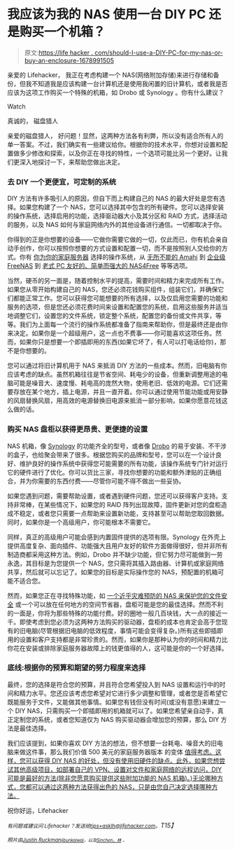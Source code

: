 # 我应该为我的 NAS 使用一台 DIY PC 还是购买一个机箱？

> 原文:[https://life hacker . com/should-I-use-a-DIY-PC-for-my-nas-or-buy-an-enclosure-1678991505](https://lifehacker.com/should-i-use-a-diy-pc-for-my-nas-or-buy-an-enclosure-1678991505)

亲爱的 Lifehacker，
我正在考虑构建一个 NAS(网络附加存储)来进行存储和备份，但我不知道我是应该构建一台计算机还是使用我闲置的旧计算机，或者我是否应该为这项工作购买一个特殊的机箱，如 Drobo 或 Synology 。你有什么建议？

Watch

真诚的，
磁盘猎人

亲爱的磁盘猎人，
好问题！显然，这两种方法各有利弊，所以没有适合所有人的单一答案。不过，我们确实有一些建议给你。根据你的技术水平，你想对设置和配置做多少修改和探索，以及你正在寻找的特性，一个选项可能比另一个更好。让我们更深入地探讨一下，来帮助您做出决定。

### 去 DIY 一个更便宜，可定制的系统

DIY 方法有许多吸引人的原因，但自下而上构建自己的 NAS 的最大好处是您有选择。如果您构建了一个 NAS，您可以选择其中包含的所有硬件。您可以选择安装的操作系统，选择启用的功能，选择驱动器大小及其分区和 RAID 方式，选择活动的服务，以及 NAS 如何与家庭网络内外的其他设备进行通信。一切都取决于你。

你得到的正是你想要的设备——它做你需要它做的一切，仅此而已，你有机会亲自动手创作，你可以按照你想要的方式设置和配置一切，而不是按照别人交给你的方式。你有 [你为你的家庭服务器](https://lifehacker.com/what-operating-system-should-i-use-for-my-diy-home-serv-1671385076) 选择的操作系统，从 [无所不能的 Amahi](http://lifehacker.com/turn-an-old-pc-into-a-nas-vpn-media-streamer-and-mor-1516484110) 到 [企业级 FreeNAS](http://lifehacker.com/turn-an-old-computer-into-a-do-anything-home-server-wit-510023147) 到 [老式 PC 友好的、简单而强大的 NAS4Free](http://lifehacker.com/turn-an-old-computer-into-a-networked-backup-streaming-5822590) 等等选项。

当然，硬币的另一面是，随着控制水平的提高，需要时间和精力来完成所有工作。如果您从零开始构建自己的 NAS，您还必须花钱购买组件，组装它们，并确保它们都能正常工作。您可以获得您可能想要的所有选择，以及仅启用您需要的功能和服务的选项，但是您还必须花费时间来设置和配置您的系统，启用这些服务并适当地调整它们，设置您的文件系统，锁定整个系统，配置您的备份或文件共享，等等。我们为上面每一个流行的操作系统都准备了指南来帮助你，但是最终还是由你来决定。如果你是一个超级用户，这一点也不费事——你可能喜欢这项任务。然而，如果你只是想要一个即插即用的东西(如果它坏了，有人可以打电话给你)，那不是你想要的。

您可以通过将旧计算机用于 NAS 来抵消 DIY 方法的一些成本。然而，旧电脑有你应该考虑的缺点。虽然机箱往往是节省空间、耗电少的设备，但重新调整用途的电脑可能是噪音大、速度慢、耗电高的庞然大物，使用老旧、低效的电源。它们还需要存放在某个地方，插上电源，并且一直开着。你可以通过使用节能功能或用安静的风扇替换风扇，用高效的电源替换旧电源来抵消一部分影响，如果你愿意花钱这么做的话。

### 购买 NAS 盘柜以获得更昂贵、更便捷的设置

NAS 机箱，像 [Synology](https://www.synology.com/en-us/) 的功能齐全的型号，或者像 [Drobo](http://www.drobo.com/) 的易于安装、不干涉的盒子，也给聚会带来了很多。根据您购买的品牌和型号，您可以在一个设计良好、维护良好的操作系统中获得您可能需要的所有功能，该操作系统专门针对运行它的硬件进行了优化。你可以货比三家，寻找你想要的功能和额外津贴的正确组合，并为你需要的东西付费——尽管你可能不得不做出一些妥协。

如果您遇到问题，需要帮助设置，或者遇到硬件问题，您还可以获得客户支持。支持非常棒，在某些情况下，如果您的 RAID 阵列出现故障，固件更新对您的盘柜造成不稳定，或者您只需要一点帮助来设置新功能，支持甚至可以帮助您取回数据。同时，如果你是一个高级用户，你可能根本不需要它。

同样，真正的高级用户可能会感到内置固件提供的选项有限。Synology 在外壳上提供高度复杂、面向插件、功能强大且用户友好的软件方面做得很好，但并非所有制造商都采用这种方法。例如，Drobo 并不缺少功能，但它努力尽可能做到一劳永逸，其目标是为您提供一个 NAS，您只需将其插入路由器、计算机或家庭网络共享，然后就可以忘记了。如果您的目标是实际操作您的 NAS，预配置的机箱可能不适合您。

然而，如果您正在寻找特殊功能，如 [一个近乎灾难预防的 NAS 来保护您的文件安全](https://lifehacker.com/the-iosafe-n2-is-a-near-disaster-proof-nas-that-s-packe-5986606) 或一个可以放在任何地方的空间节省器，盘柜可能是您的最佳选择。然而不利的一面是，你将为那些特殊的功能付费。好的圈地一般几百块钱，大一点的接近一千。即使考虑到您必须为这两种方法购买的驱动器，盘柜的成本也肯定会高于您现有的旧电脑(尽管根据旧电脑的低效程度，事情可能会变得复杂。)所有这些即插即用的设置和客户支持都是非常珍贵的。然而，如果你是那种认为你的时间和精力比你花在安装或排除家庭服务器故障上的钱更值得的人，这可能是你的一个好选择。

### 底线:根据你的预算和期望的努力程度来选择

最终，您的选择是符合您的预算，并且符合您希望投入到 NAS 设置和运行中的时间和精力水平。您还应该考虑您希望对它进行多少调整和管理，或者您是否希望它既能服务于文件，又能做其他事情。如果您有钱但没有时间(或没有意愿)来建立一个 DIY NAS，只需购买一个即插即用的机箱就可以了。如果您希望亲自动手，真正定制您的系统，或者您知道仅为 NAS 购买驱动器会增加您的预算，那么 DIY 方法是最佳选择。

我们应该提到，如果你喜欢 DIY 方法的想法，但不想要一台耗电、噪音大的旧电脑来做这件事，那么我们价值 500 美元的家庭服务器版本 的变体 [值得考虑。这样，您可以获得 DIY NAS 的好处，但没有使用旧硬件的缺点。此外，如果您想尝试其他高级项目，如部署自己的 VPN、设置对文件和家庭网络的远程访问，DIY 可能是最好的方法(除非您愿意购买提供这些附加功能的 NAS 机箱)。)无论哪种方式，您都可以通过这两种方法获得出色的 NAS，只是由您自己决定选择哪种方法。](http://lifehacker.com/how-i-built-the-media-center-of-my-dreams-for-under-50-5936546)

祝你好运，Lifehacker

*<small>有问题或建议问 Lifehacker？发送给</small>*[*<small>tips+asklh@lifehacker.com</small>*](mailto:tips+asklh@lifehacker.com)*<small>。</small>T15】*

*<small>照片由</small>*[*<small>Justin Ruckman</small>*](https://www.flickr.com/photos/hieronymus/1480503135/)*<small></small>*<small>[*<small>jibunkaiwai</small>*](https://www.flickr.com/photos/97493971@N04/11400087045)*<small>，以及</small>*[*<small>Sinchen。林</small>*](https://www.flickr.com/photos/linsinchen/8761654228) *<small>。</small>*</small>

<small></small>